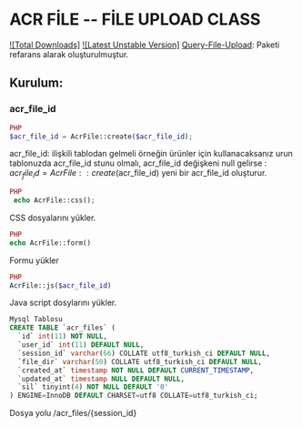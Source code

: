 #  ACR FİLE -- FİLE UPLOAD CLASS

[![Total Downloads]](https://packagist.org/packages/acr/file)
[![Latest Unstable Version]](https://packagist.org/packages/packages/acr/file)
[Query-File-Upload](https://github.com/blueimp/jQuery-File-Upload): Paketi refarans alarak oluşturulmuştur.

## Kurulum:
### acr_file_id

```php 
PHP
$acr_file_id = AcrFile::create($acr_file_id); 
```
acr_file_id: ilişkili tablodan gelmeli örneğin ürünler için kullanacaksanız urun tablonuzda acr_file_id stunu olmalı, acr_file_id değişkeni null gelirse : $acr_file_id = AcrFile::create($acr_file_id) yeni bir acr_file_id oluşturur.
```php 
PHP
 echo AcrFile::css();  
```
CSS dosyalarını yükler.
```php 
PHP
echo AcrFile::form()
```
Formu yükler
```php 
PHP
AcrFile::js($acr_file_id)
```
Java script dosylarını yükler.

```sql 
Mysql Tablosu
CREATE TABLE `acr_files` (
  `id` int(11) NOT NULL,
  `user_id` int(11) DEFAULT NULL,
  `session_id` varchar(66) COLLATE utf8_turkish_ci DEFAULT NULL,
  `file_dir` varchar(50) COLLATE utf8_turkish_ci DEFAULT NULL,
  `created_at` timestamp NOT NULL DEFAULT CURRENT_TIMESTAMP,
  `updated_at` timestamp NULL DEFAULT NULL,
  `sil` tinyint(4) NOT NULL DEFAULT '0'
) ENGINE=InnoDB DEFAULT CHARSET=utf8 COLLATE=utf8_turkish_ci;
```
Dosya yolu  /acr_files/{session_id}
